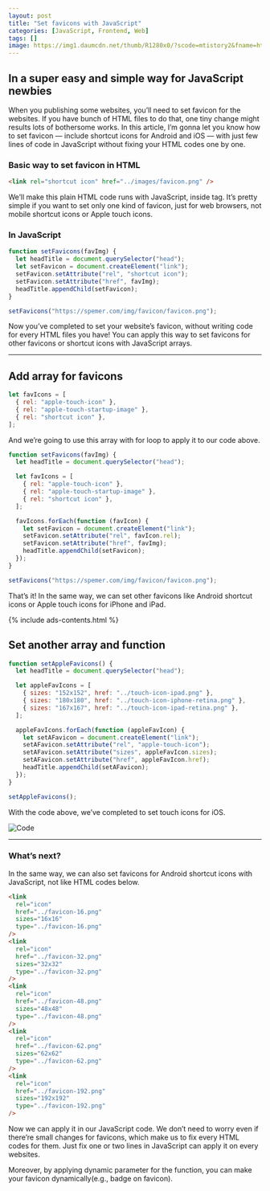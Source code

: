```yaml
---
layout: post
title: "Set favicons with JavaScript"
categories: [JavaScript, Frontend, Web]
tags: []
image: https://img1.daumcdn.net/thumb/R1280x0/?scode=mtistory2&fname=https%3A%2F%2Fblog.kakaocdn.net%2Fdn%2FCtGvV%2FbtrfrdXITqu%2FpdwU5g9NL1GNdJhLPa3CX0%2Fimg.png
---
```


## In a super easy and simple way for JavaScript newbies

When you publishing some websites, you’ll need to set favicon for the websites. If you have bunch of HTML files to do that, one tiny change might results lots of bothersome works. In this article, I’m gonna let you know how to set favicon — include shortcut icons for Android and iOS — with just few lines of code in JavaScript without fixing your HTML codes one by one.

### Basic way to set favicon in HTML

```html
<link rel="shortcut icon" href="../images/favicon.png" />
```

We’ll make this plain HTML code runs with JavaScript, inside <head> tag. It’s pretty simple if you want to set only one kind of favicon, just for web browsers, not mobile shortcut icons or Apple touch icons.

### In JavaScript

```javascript
function setFavicons(favImg) {
  let headTitle = document.querySelector("head");
  let setFavicon = document.createElement("link");
  setFavicon.setAttribute("rel", "shortcut icon");
  setFavicon.setAttribute("href", favImg);
  headTitle.appendChild(setFavicon);
}

setFavicons("https://spemer.com/img/favicon/favicon.png");
```

Now you’ve completed to set your website’s favicon, without writing code for every HTML files you have! You can apply this way to set favicons for other favicons or shortcut icons with JavaScript arrays.

---

## Add array for favicons

```javascript
let favIcons = [
  { rel: "apple-touch-icon" },
  { rel: "apple-touch-startup-image" },
  { rel: "shortcut icon" },
];
```

And we’re going to use this array with for loop to apply it to our code above.

```javascript
function setFavicons(favImg) {
  let headTitle = document.querySelector("head");

  let favIcons = [
    { rel: "apple-touch-icon" },
    { rel: "apple-touch-startup-image" },
    { rel: "shortcut icon" },
  ];

  favIcons.forEach(function (favIcon) {
    let setFavicon = document.createElement("link");
    setFavicon.setAttribute("rel", favIcon.rel);
    setFavicon.setAttribute("href", favImg);
    headTitle.appendChild(setFavicon);
  });
}

setFavicons("https://spemer.com/img/favicon/favicon.png");
```

That’s it! In the same way, we can set other favicons like Android shortcut icons or Apple touch icons for iPhone and iPad.

{% include ads-contents.html %}

## Set another array and function

```javascript
function setAppleFavicons() {
  let headTitle = document.querySelector("head");

  let appleFavIcons = [
    { sizes: "152x152", href: "../touch-icon-ipad.png" },
    { sizes: "180x180", href: "../touch-icon-iphone-retina.png" },
    { sizes: "167x167", href: "../touch-icon-ipad-retina.png" },
  ];

  appleFavIcons.forEach(function (appleFavIcon) {
    let setAFavicon = document.createElement("link");
    setAFavicon.setAttribute("rel", "apple-touch-icon");
    setAFavicon.setAttribute("sizes", appleFavIcon.sizes);
    setAFavicon.setAttribute("href", appleFavIcon.href);
    headTitle.appendChild(setAFavicon);
  });
}

setAppleFavicons();
```

With the code above, we’ve completed to set touch icons for iOS.

![Code](https://img1.daumcdn.net/thumb/R1280x0/?scode=mtistory2&fname=https%3A%2F%2Fblog.kakaocdn.net%2Fdn%2FCtGvV%2FbtrfrdXITqu%2FpdwU5g9NL1GNdJhLPa3CX0%2Fimg.png)

---

### What’s next?

In the same way, we can also set favicons for Android shortcut icons with JavaScript, not like HTML codes below.

```html
<link
  rel="icon"
  href="../favicon-16.png"
  sizes="16x16"
  type="../favicon-16.png"
/>
<link
  rel="icon"
  href="../favicon-32.png"
  sizes="32x32"
  type="../favicon-32.png"
/>
<link
  rel="icon"
  href="../favicon-48.png"
  sizes="48x48"
  type="../favicon-48.png"
/>
<link
  rel="icon"
  href="../favicon-62.png"
  sizes="62x62"
  type="../favicon-62.png"
/>
<link
  rel="icon"
  href="../favicon-192.png"
  sizes="192x192"
  type="../favicon-192.png"
/>
```

Now we can apply it in our JavaScript code. We don’t need to worry even if there’re small changes for favicons, which make us to fix every HTML codes for them. Just fix one or two lines in JavaScript can apply it on every websites.

Moreover, by applying dynamic parameter for the function, you can make your favicon dynamically(e.g., badge on favicon).
